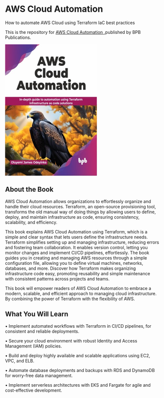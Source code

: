 # AWS Cloud Automation

How to automate AWS Cloud using Terraform IaC best practices

This is the repository for [AWS Cloud Automation
](https://bpbonline.com/products/aws-cloud-automation?variant=43145956884680),published by BPB Publications.

<img src="9789355516534.jpg">

## About the Book
AWS Cloud Automation allows organizations to effortlessly organize and handle their cloud resources. Terraform, an open-source provisioning tool, transforms the old manual way of doing things by allowing users to define, deploy, and maintain infrastructure as code, ensuring consistency, scalability, and efficiency. 

This book explains AWS Cloud Automation using Terraform, which is a simple and clear syntax that lets users define the infrastructure needs. Terraform simplifies setting up and managing infrastructure, reducing errors and fostering team collaboration. It enables version control, letting you monitor changes and implement CI/CD pipelines, effortlessly. The book guides you in creating and managing AWS resources through a simple configuration file, allowing you to define virtual machines, networks, databases, and more. Discover how Terraform makes organizing infrastructure code easy, promoting reusability and simple maintenance with consistent patterns across projects and teams.

This book will empower readers of AWS Cloud Automation to embrace a modern, scalable, and efficient approach to managing cloud infrastructure. By combining the power of Terraform with the flexibility of AWS.

## What You Will Learn
• Implement automated workflows with Terraform in CI/CD pipelines, for consistent and reliable deployments.

• Secure your cloud environment with robust Identity and Access Management (IAM) policies.

• Build and deploy highly available and scalable applications using EC2, VPC, and ELB.

• Automate database deployments and backups with RDS and DynamoDB for worry-free data management.

• Implement serverless architectures with EKS and Fargate for agile and cost-effective development.
